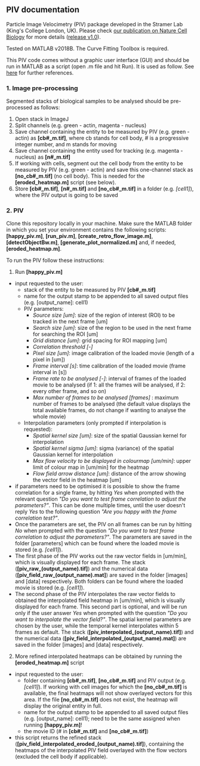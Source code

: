 ## PIV documentation

Particle Image Velocimetry (PIV) package developed in the Stramer Lab (King's College London, UK). Please check [our publication on Nature Cell Biology](https://www.nature.com/articles/s41556-019-0411-5) for more details ([release v1.0](https://github.com/stemarcotti/PIV/releases)).

Tested on MATLAB v2018B. The Curve Fitting Toolbox is required.

This PIV code comes without a graphic user interface (GUI) and should be run in MATLAB as a script (open .m file and hit Run). It is used as follow.
See [here](https://www.sciencedirect.com/science/article/pii/S0092867415001816?via%3Dihub#app2) for further references.

### 1. Image pre-processing
Segmented stacks of biological samples to be analysed should be pre-processed as follows:

1. Open stack in ImageJ
2. Split channels (e.g. green - actin, magenta - nucleus)
3. Save channel containing the entity to be measured by PIV (e.g. green - actin) as **[cb#\_m.tif]**, where cb stands for cell body, # is a progressive integer number, and m stands for moving
4. Save channel containing the entity used for tracking (e.g. magenta - nucleus) as **[n#_m.tif]**
5. If working with cells, segment out the cell body from the entity to be measured by PIV (e.g. green - actin) and save this one-channel stack as **[no_cb#\_m.tif]** (no cell body). This is needed for the **[eroded_heatmap.m]** script (see below).
6. Store **[cb#\_m.tif]**, **[n#_m.tif]** and **[no_cb#\_m.tif]** in a folder (e.g. _[cell1]_), where the PIV output is going to be saved

### 2. PIV
Clone this repository locally in your machine. Make sure the MATLAB folder in which you set your environment contains the following scripts: **[happy_piv.m]**, **[run_piv.m]**, **[create_retro_flow_image.m]**, **[detectObjectBw.m]**, **[generate_plot_normalized.m]** and, if needed, **[eroded_heatmap.m]**.

To run the PIV follow these instructions:

1. Run **[happy_piv.m]**
  - input requested to the user:
    + stack of the entity to be measured by PIV **[cb#\_m.tif]**
    + name for the output stamp to be appended to all saved output files (e.g. [output_name]: cell1)
    + PIV parameters:
      - _Source size [um]_: size of the region of interest (ROI) to be tracked in the next frame [um]
      - _Search size [um]_: size of the region to be used in the next frame for searching the ROI [um]
      - _Grid distance [um]_: grid spacing for ROI mapping [um]
      - _Correlation threshold [-]_
      - _Pixel size [um]_: image calibration of the loaded movie (length of a pixel in [um])
      - _Frame interval [s]_: time calibration of the loaded movie (frame interval in [s])
      - _Frame rate to be analysed [-]_: interval of frames of the loaded movie to be analysed (if 1: all the frames will be analysed, if 2: every other frame, and so on)
      - _Max number of frames to be analysed [frames]_ : maximum number of frames to be analysed (the default value displays the total available frames, do not change if wanting to analyse the whole movie)
    + Interpolation parameters (only prompted if interpolation is requested):
      - _Spatial kernel size [um]_: size of the spatial Gaussian kernel for interpolation
      - _Spatial kernel sigma [um]_: sigma (variance) of the spatial Gaussian kernel for interpolation
      - _Max flow velocity to be displayed in colourmap [um/min]_: upper limit of colour map in [um/min] for the heatmap
      - _Flow field arrow distance [um]_: distance of the arrow showing the vector field in the heatmap [um]
  - if parameters need to be optimised it is possible to show the frame correlation for a single frame, by hitting _Yes_ when prompted with the relevant question _"Do you want to test frame correlation to adjust the parameters?"_. This can be done multiple times, until the user doesn't reply _Yes_ to the following question _"Are you happy with the frame correlation test?"_.
  - Once the parameters are set, the PIV on all frames can be run by hitting _No_ when prompted with the question _"Do you want to test frame correlation to adjust the parameters?"_. The parameters are saved in the folder [parameters] which can be found where the loaded movie is stored (e.g. _[cell1]_).
  - The first phase of the PIV works out the raw vector fields in [um/min], which is visually displayed for each frame. The stack (**[piv_raw_(output_name).tif]**) and the numerical data (**[piv_field_raw_(output_name).mat]**) are saved in the folder [images] and [data] respectively. Both folders can be found where the loaded movie is stored (e.g. _[cell1]_).
  - The second phase of the PIV interpolates the raw vector fields to obtained the interpolated field heatmap in [um/min], which is visually displayed for each frame. This second part is optional, and will be run only if the user answer _Yes_ when prompted with the question _"Do you want to interpolate the vector field?"_. The spatial kernel parameters are chosen by the user, while the temporal kernel interpolates within 5 frames as default. The stack (**[piv_interpolated_(output_name).tif]**) and the numerical data (**[piv_field_interpolated_(output_name).mat]**) are saved in the folder [images] and [data] respectively.  

2. More refined interpolated heatmaps can be obtained by running the **[eroded_heatmap.m]** script
  - input requested to the user:
    + folder containing **[cb#\_m.tif]**, **[no_cb#\_m.tif]** and PIV output (e.g. _[cell1]_). If working with cell images for which the **[no_cb#\_m.tif]** is available, the final heatmaps will not show overlayed vectors for this area. If the file **[no_cb#\_m.tif]** does not exist, the heatmap will display the original entity in full.
    + name for the output stamp to be appended to all saved output files (e.g. [output_name]: cell1); need to be the same assigned when running **[happy_piv.m]**!
    + the movie ID (# in **[cb#\_m.tif]** and **[no_cb#\_m.tif]**)
  - this script returns the refined stack (**[piv_field_interpolated_eroded_(output_name).tif]**), containing the heatmaps of the interpolated PIV field overlayed with the flow vectors (excluded the cell body if applicable).
